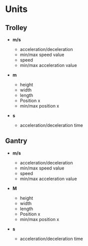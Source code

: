 # Units

## Trolley
- **m/s**
  - acceleration/deceleration
  - min/max speed value
  - speed
  - min/max acceleration value

- **m**
  - height
  - width
  - length
  - Position x
  - min/max position x

- **s**
  - acceleration/deceleration time

## Gantry
- **m/s**
  - acceleration/deceleration
  - min/max speed value
  - speed
  - min/max acceleration value

- **M**
  - height
  - width
  - length
  - Position x
  - min/max position x

- **s**
  - acceleration/deceleration time
